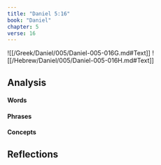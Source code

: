 ```yaml
---
title: "Daniel 5:16"
book: "Daniel"
chapter: 5
verse: 16
---
```

![[/Greek/Daniel/005/Daniel-005-016G.md#Text]]
![[/Hebrew/Daniel/005/Daniel-005-016H.md#Text]]

## Analysis

#### Words

#### Phrases

#### Concepts

## Reflections
